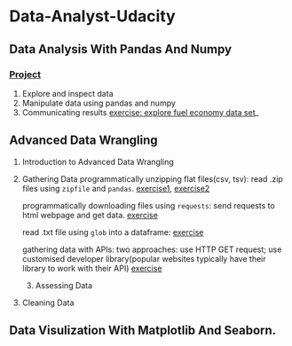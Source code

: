 # Data-Analyst-Udacity

## Data Analysis With Pandas And Numpy 

### [**Project**](Projects/Investigate_a_Dataset.ipynb)
 
1. Explore and inspect data
2. Manipulate data using pandas and numpy
3. Communicating results [exercise: explore fuel economy data set](fuel_economy.ipynb)_

## Advanced Data Wrangling

1. Introduction to Advanced Data Wrangling 
   
2. Gathering Data
   programmatically unzipping flat files(csv, tsv): read .zip files using `zipfile` and `pandas`. [exercise1](L2FlatFilesDemo.ipynb), [exercise2](DownloadandLoadFlatFiles.ipynb)

   programmatically downloading files using `requests`: send requests to html webpage and get data. [exercise](ProgrammaticallyDownloadFiles.ipynb)

   read .txt file using `glob` into a dataframe: [exercise](L2TextFileStructure.ipynb)

   gathering data with APIs: two approaches: use HTTP GET request; use customised developer library(popular websites typically have their library to work with their API) [exercise](L2API.ipynb)

   3. Assessing Data
      
4. Cleaning Data

## Data Visulization With Matplotlib And Seaborn.
